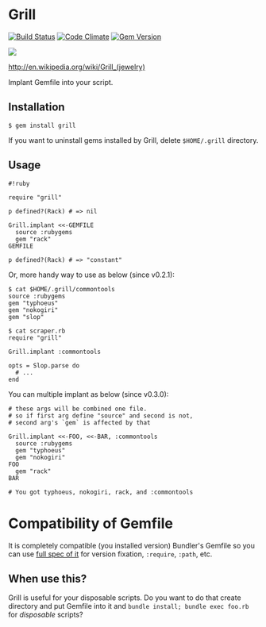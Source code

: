 # Grill

[![Build Status](https://travis-ci.org/uu59/grill.svg?branch=master)](https://travis-ci.org/uu59/grill)
[![Code Climate](https://codeclimate.com/github/uu59/grill/badges/gpa.svg)](https://codeclimate.com/github/uu59/grill)
[![Gem Version](https://badge.fury.io/rb/grill.svg)](http://badge.fury.io/rb/grill)

<a href="http://en.wikipedia.org/wiki/File:Paul_Wall.jpg"><img src="http://upload.wikimedia.org/wikipedia/commons/9/99/Paul_Wall.jpg" /></a>

<http://en.wikipedia.org/wiki/Grill_(jewelry)>

Implant Gemfile into your script.

## Installation

    $ gem install grill

If you want to uninstall gems installed by Grill, delete `$HOME/.grill` directory.

## Usage

    #!ruby

    require "grill"

    p defined?(Rack) # => nil

    Grill.implant <<-GEMFILE
      source :rubygems
      gem "rack"
    GEMFILE

    p defined?(Rack) # => "constant"

Or, more handy way to use as below (since v0.2.1):

    $ cat $HOME/.grill/commontools
    source :rubygems
    gem "typhoeus"
    gem "nokogiri"
    gem "slop"

    $ cat scraper.rb
    require "grill"

    Grill.implant :commontools

    opts = Slop.parse do
      # ...
    end

You can multiple implant as below (since v0.3.0):

    # these args will be combined one file.
    # so if first arg define "source" and second is not, 
    # second arg's `gem` is affected by that

    Grill.implant <<-FOO, <<-BAR, :commontools
      source :rubygems
      gem "typhoeus"
      gem "nokogiri"
    FOO
      gem "rack"
    BAR

    # You got typhoeus, nokogiri, rack, and :commontools

# Compatibility of Gemfile

It is completely compatible (you installed version) Bundler's Gemfile so you can use [full spec of it](http://gembundler.com/gemfile.html) for version fixation, `:require`, `:path`, etc.

## When use this?

Grill is useful for your disposable scripts. Do you want to do that create directory and put Gemfile into it and `bundle install; bundle exec foo.rb` for *disposable* scripts?

